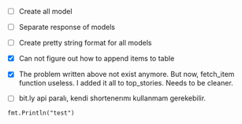 - [ ] Create all model
- [ ] Separate response of models
- [ ] Create pretty string format for all models

- [X] Can not figure out how to append items to table
- [X] The problem written above not exist anymore. But now, fetch_item function useless. I added it all to top_stories. Needs to be cleaner.
- [ ] bit.ly api paralı, kendi shortenerımı kullanmam gerekebilir.

``` golang
fmt.Println("test")
```